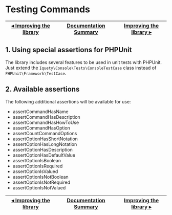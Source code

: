 # Testing Commands

[◂ Improving the library](07-message-library.md) | [Documentation Summary](index.md) | [Improving the library ▸](99-improving-the-library.md)
-- | -- | --

## 1. Using special assertions for PHPUnit

The library includes several features to be used in unit tests with PHPUnit. Just extend the `Iquety\Console\Tests\ConsoleTestCase` class instead of `PHPUnit\Framework\TestCase`.

## 2. Available assertions

The following additional assertions will be available for use:

- assertCommandHasName
- assertCommandHasDescription
- assertCommandHasHowToUse
- assertCommandHasOption
- assertCountCommandOptions
- assertOptionHasShortNotation
- assertOptionHasLongNotation
- assertOptionHasDescription
- assertOptionHasDefaultValue
- assertOptionIsBoolean
- assertOptionIsRequired
- assertOptionIsValued
- assertOptionIsNotBoolean
- assertOptionIsNotRequired
- assertOptionIsNotValued

[◂ Improving the library](07-message-library.md) | [Documentation Summary](index.md) | [Improving the library ▸](99-improving-the-library.md)
-- | -- | --
